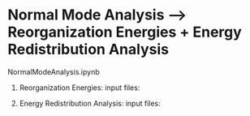 # Normal Mode Analysis --> Reorganization Energies + Energy Redistribution Analysis
NormalModeAnalysis.ipynb 

1. Reorganization Energies: 
input files: 


2.  Energy Redistribution Analysis:
input files:

